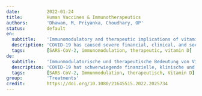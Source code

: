 ```yaml
---
date:          2022-01-24
title:         Human Vaccines & Immunotherapeutics
authors:       'Dhawan, M, Priyanka, Choudhary, OP'
status:        default
en:
  subtitle:    'Immunomodulatory and therapeutic implications of vitamin D in the management of COVID-19'
  description: 'COVID-19 has caused severe financial, clinical, and sociological consequences besides posing a burden on healthcare. Many nutritional approaches have been employed to manage the deleterious consequences of COVID-19. Among the several micronutrients, vitamin D deprivation has been linked to an increased likelihood of hospitalization of COVID-19 patients. Vitamin D has been reported to be a critical regulator of the renin-angiotensin system, which is used by the SARS-CoV-2 to access the host cell. Vitamin D also modulates the multiple immune system mechanisms to contain the virus, including the curtailment of the viral entry into the host cell. The adequate levels of vitamin D in the host have been associated with the reduced release of proinflammatory cytokines, thus lowering the risk of a cytokine storm; increased levels of anti-inflammatory cytokines and enhanced secretion of natural antimicrobial peptides. It may also be involved in the enhancement of the Th2 immune response and activation of defensive cells such as macrophages. Contrary to these findings, several studies have concluded that there is no direct association between vitamin D concentrations and poor prognosis of the disease. Hence, this paper aims to decipher the immunoregulatory properties of vitamin D and its possible involvement in management of COVID-19.'
  tags:        [SARS-CoV-2, immunomodulation, therapeutic, vitamin D]
de:
  subtitle:    'Immunmodulatorische und therapeutische Bedeutung von Vitamin D bei der Behandlung von COVID-19'
  description: 'COVID-19 hat schwerwiegende finanzielle, klinische und soziologische Folgen und stellt eine Belastung für das Gesundheitswesen dar. Viele Ernährungsansätze wurden eingesetzt, um die schädlichen Folgen von COVID-19 zu bewältigen. Unter den verschiedenen Mikronährstoffen wurde Vitamin-D-Mangel mit einer erhöhten Wahrscheinlichkeit von Krankenhausaufenthalten bei COVID-19-Patienten in Verbindung gebracht. Vitamin D ist Berichten zufolge ein entscheidender Regulator des Renin-Angiotensin-Systems, das vom SARS-CoV-2 genutzt wird, um in die Wirtszelle zu gelangen. Vitamin D steuert auch die verschiedenen Mechanismen des Immunsystems zur Eindämmung des Virus, einschließlich der Verhinderung des Eindringens des Virus in die Wirtszelle. Angemessene Vitamin-D-Spiegel im Wirt werden mit einer verringerten Freisetzung proinflammatorischer Zytokine in Verbindung gebracht, wodurch das Risiko eines Zytokinsturms gesenkt wird, sowie mit erhöhten Spiegeln entzündungshemmender Zytokine und einer verstärkten Ausschüttung natürlicher antimikrobieller Peptide. Es könnte auch an der Verstärkung der Th2-Immunantwort und der Aktivierung von Abwehrzellen wie Makrophagen beteiligt sein. Im Gegensatz zu diesen Erkenntnissen sind mehrere Studien zu dem Schluss gekommen, dass es keinen direkten Zusammenhang zwischen der Vitamin-D-Konzentration und einer schlechten Prognose der Krankheit gibt. Ziel dieser Arbeit ist es daher, die immunregulatorischen Eigenschaften von Vitamin D und seine mögliche Beteiligung an der Behandlung von COVID-19 zu entschlüsseln.' 
  tags:        [SARS-CoV-2, Immunmodulation, therapeutisch, Vitamin D]
group:         'Treatments'
credit:        https://doi.org/10.1080/21645515.2022.2025734
---
```


